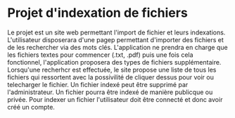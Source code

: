 
# Projet d'indexation de fichiers

Le projet est un site web permettant l'import de fichier  et leurs indexations. L'utilisateur disposerara d'une pagep permettant d'importer des fichiers et de les rechercher via des mots clés. L'application ne prendra en charge que les fichiers textes pour commencer (.txt, .pdf) puis une fois cela fonctionnel, l'application proposera des types de fichiers supplémentaire. 
Lorsqu'une recherhcr est effectuée, le site propose une liste de tous les fichiers qui ressortent avec la possivilité de cliquer dessus pour voir ou telecharger le fichier.
Un fichier indexé peut être supprimé par l'administrateur.
Un fichier pourra être indexé de manière publicque ou privée.
Pour indexer un fichier l'utilisateur doit être connecté et donc avoir créé un compte.
<!-- 

## Titre 2
**Texte en gras**

###  Titre 3
***Texte en italique et en gras***
- Liste1
1. Liste 2

exemple tableau
|cellule 1|cellule 2|
|--------|--------|
|    A    |    B    |
|    C    |    D    |

[^1]: Vous trouverez ici le texte de la note de bas de page. -->
